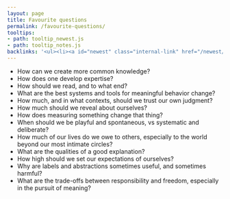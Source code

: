 ```yaml
---
layout: page
title: Favourite questions
permalink: /favourite-questions/
tooltips: 
- path: tooltip_newest.js
- path: tooltip_notes.js
backlinks: '<ul><li><a id="newest" class="internal-link" href="/newest/">Newest</a></li><li><a id="notes" class="internal-link" href="/notes/">Notes</a></li></ul>'
---
```


- How can we create more common knowledge?
- How does one develop expertise?
- How should we read, and to what end?
- What are the best systems and tools for meaningful behavior change?
- How much, and in what contexts, should we trust our own judgment?
- How much should we reveal about ourselves?
- How does measuring something change that thing?
- When should we be playful and spontaneous, vs systematic and deliberate?
- How much of our lives do we owe to others, especially to the world beyond our most intimate circles?
- What are the qualities of a good explanation?
- How high should we set our expectations of ourselves?
- Why are labels and abstractions sometimes useful, and sometimes harmful?
- What are the trade-offs between responsibility and freedom, especially in the pursuit of meaning?